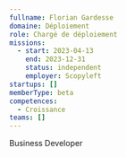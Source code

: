 ```yaml
---
fullname: Florian Gardesse
domaine: Déploiement
role: Chargé de déploiement
missions:
  - start: 2023-04-13
    end: 2023-12-31
    status: independent
    employer: Scopyleft
startups: []
memberType: beta
competences:
  - Croissance
teams: []
---
```

Business Developer